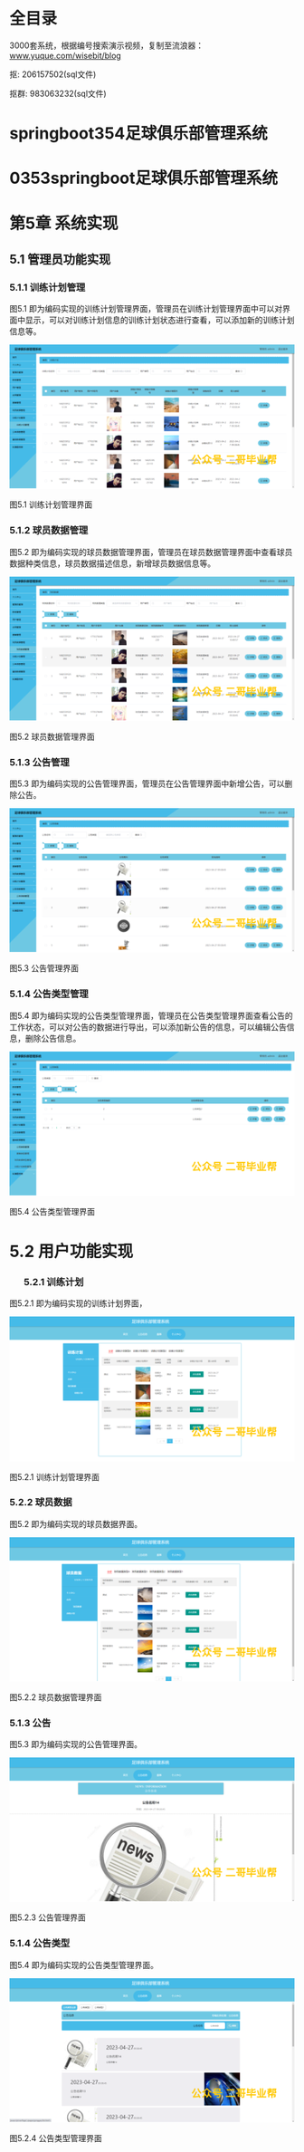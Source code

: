 # 全目录

3000套系统，根据编号搜索演示视频，复制至流浪器：www.yuque.com/wisebit/blog


<p>抠: 206157502(sql文件)</p>
<p>抠群: 983063232(sql文件)</p>


# springboot354足球俱乐部管理系统
# 0353springboot足球俱乐部管理系统

# 第5章 系统实现

## 5.1 管理员功能实现
### 5.1.1 训练计划管理
图5.1 即为编码实现的训练计划管理界面，管理员在训练计划管理界面中可以对界面中显示，可以对训练计划信息的训练计划状态进行查看，可以添加新的训练计划信息等。

![](/md/blog.013.png)

图5.1 训练计划管理界面
### 5.1.2 球员数据管理
图5.2 即为编码实现的球员数据管理界面，管理员在球员数据管理界面中查看球员数据种类信息，球员数据描述信息，新增球员数据信息等。

![](/md/blog.014.png)

图5.2 球员数据管理界面
### 5.1.3 公告管理
图5.3 即为编码实现的公告管理界面，管理员在公告管理界面中新增公告，可以删除公告。

![](/md/blog.015.png)

图5.3 公告管理界面
### 5.1.4 公告类型管理
图5.4 即为编码实现的公告类型管理界面，管理员在公告类型管理界面查看公告的工作状态，可以对公告的数据进行导出，可以添加新公告的信息，可以编辑公告信息，删除公告信息。

![](/md/blog.016.png)

图5.4 公告类型管理界面
# 5.2 用户功能实现
### `	`5.2.1 训练计划
图5.2.1 即为编码实现的训练计划界面，

![](/md/blog.017.png)

图5.2.1 训练计划管理界面
### 5.2.2 球员数据
图5.2 即为编码实现的球员数据界面。

![](/md/blog.018.png)

图5.2.2 球员数据管理界面
### 5.1.3 公告
图5.3 即为编码实现的公告管理界面。

![](/md/blog.019.png)

图5.2.3 公告管理界面
### 5.1.4 公告类型
图5.4 即为编码实现的公告类型管理界面。

![](/md/blog.020.png)

图5.2.4 公告类型管理界面

